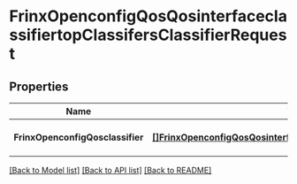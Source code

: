 # FrinxOpenconfigQosQosinterfaceclassifiertopClassifersClassifierRequest

## Properties
Name | Type | Description | Notes
------------ | ------------- | ------------- | -------------
**FrinxOpenconfigQosclassifier** | [**[]FrinxOpenconfigQosQosinterfaceclassifiertopClassifersClassifier**](frinx.openconfig.qos.qosinterfaceclassifiertop.classifers.Classifier.md) |  | [optional] [default to null]

[[Back to Model list]](../README.md#documentation-for-models) [[Back to API list]](../README.md#documentation-for-api-endpoints) [[Back to README]](../README.md)



